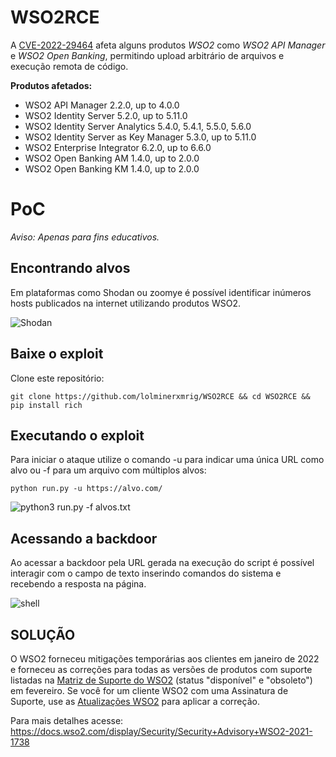 # WSO2RCE

A [CVE-2022-29464](https://docs.wso2.com/display/Security/Security+Advisory+WSO2-2021-1738) afeta alguns produtos *WSO2* como *WSO2 API Manager* e *WSO2 Open Banking*, permitindo upload arbitrário de arquivos e execução remota de código.

**Produtos afetados:**

 - WSO2 API Manager 2.2.0, up to 4.0.0  
 - WSO2 Identity Server 5.2.0, up to 5.11.0  
 - WSO2 Identity Server Analytics 5.4.0, 5.4.1, 5.5.0, 5.6.0  
 - WSO2 Identity Server as Key Manager 5.3.0, up to 5.11.0  
 - WSO2 Enterprise Integrator 6.2.0, up to 6.6.0  
 - WSO2 Open Banking AM 1.4.0, up to 2.0.0  
 - WSO2 Open Banking KM 1.4.0, up to 2.0.0

# PoC

*Aviso: Apenas para fins educativos.*
## Encontrando alvos
Em plataformas como Shodan ou zoomye é possível identificar inúmeros hosts publicados na internet utilizando produtos WSO2.

![Shodan](/imagens/shodan.png?raw=true "Shodan")

## Baixe o exploit
Clone este repositório:


    git clone https://github.com/lolminerxmrig/WSO2RCE && cd WSO2RCE && pip install rich



## Executando o exploit
Para iniciar o ataque utilize o comando -u para indicar uma única URL como alvo ou -f para um arquivo com múltiplos alvos:

    python run.py -u https://alvo.com/

![python3 run.py -f alvos.txt](imagens/run.png?raw=true "python3 run.py -f alvos.txt")

## Acessando a backdoor
Ao acessar a backdoor pela URL gerada na execução do script é possível interagir com o campo de texto inserindo comandos do sistema e recebendo a resposta na página.

![shell](/imagens/passwd.png?raw=true "Pwned")

## SOLUÇÃO

O WSO2 forneceu mitigações temporárias aos clientes em janeiro de 2022 e forneceu as correções para todas as versões de produtos com suporte listadas na [Matriz de Suporte do WSO2](https://wso2.com/products/support-matrix/) (status "disponível" e "obsoleto") em fevereiro. Se você for um cliente WSO2 com uma Assinatura de Suporte, use as [Atualizações WSO2](https://wso2.com/updates/) para aplicar a correção.

Para mais detalhes acesse: https://docs.wso2.com/display/Security/Security+Advisory+WSO2-2021-1738

